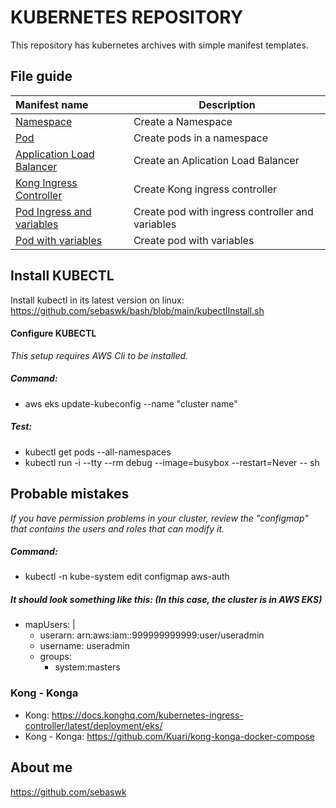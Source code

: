 # KUBERNETES REPOSITORY
This repository has kubernetes archives with simple manifest templates.


## File guide
| Manifest name | Description |
|:------|-------------|
| [Namespace](Namespace.yml) | Create a Namespace |
| [Pod](podDeployment.yml) | Create pods in a namespace |
| [Application Load Balancer](loadbalancerService.yml) | Create an Aplication Load Balancer |
| [Kong Ingress Controller](kongIngressController.yml) | Create Kong ingress controller  |
| [Pod Ingress and variables](podIngressVariables.yml) | Create pod with ingress controller and variables |
| [Pod with variables](podVariables.yml) | Create pod with variables |


## Install KUBECTL
Install kubectl in its latest version on linux:
https://github.com/sebaswk/bash/blob/main/kubectlInstall.sh

#### Configure KUBECTL
*This setup requires AWS Cli to be installed.*
##### Command:
- aws eks update-kubeconfig --name "cluster name"

##### Test:
- kubectl get pods --all-namespaces
- kubectl run -i --tty --rm debug --image=busybox --restart=Never -- sh

## Probable mistakes
*If you have permission problems in your cluster, review the "configmap" that contains the users and roles that can modify it.*

##### Command:
- kubectl -n kube-system edit configmap aws-auth

##### It should look something like this: (In this case, the cluster is in AWS EKS)
- mapUsers: |
    - userarn: arn:aws:iam::999999999999:user/useradmin
    - username: useradmin
    - groups:
        - system:masters

### Kong - Konga
- Kong: https://docs.konghq.com/kubernetes-ingress-controller/latest/deployment/eks/
- Kong - Konga: https://github.com/Kuari/kong-konga-docker-compose


## About me
https://github.com/sebaswk
